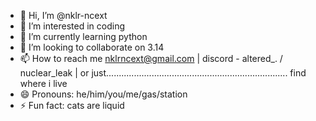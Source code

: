 - 👋 Hi, I’m @nklr-ncext
- 👀 I’m interested in coding
- 🌱 I’m currently learning python
- 💞️ I’m looking to collaborate on 3.14
- 📫 How to reach me nklrncext@gmail.com | discord - altered_. / nuclear_leak | or just........................................................................ find where i live
- 😄 Pronouns: he/him/you/me/gas/station
- ⚡ Fun fact: cats are liquid

<!---
you are not real
--->

